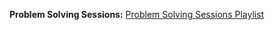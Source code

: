 **Problem Solving Sessions:**
[Problem Solving Sessions Playlist](https://www.youtube.com/playlist?list=PLw2JSXGww1ORU9v3h8jBS_bNz-ngSW2wk)
